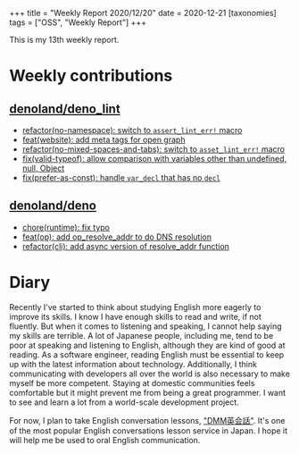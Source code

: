 +++
title = "Weekly Report 2020/12/20"
date = 2020-12-21
[taxonomies]
tags = ["OSS", "Weekly Report"]
+++

This is my 13th weekly report.

<!-- more -->

# Weekly contributions

## [denoland/deno_lint](https://github.com/denoland/deno_lint)

- [refactor(no-namespace): switch to `assert_lint_err!` macro](https://github.com/denoland/deno_lint/pull/575)
- [feat(website): add meta tags for open graph](https://github.com/denoland/deno_lint/pull/574)
- [refactor(no-mixed-spaces-and-tabs): switch to `asset_lint_err!` macro](https://github.com/denoland/deno_lint/pull/573)
- [fix(valid-typeof): allow comparison with variables other than undefined, null, Object](https://github.com/denoland/deno_lint/pull/570)
- [fix(prefer-as-const): handle `var_decl` that has no `decl`](https://github.com/denoland/deno_lint/pull/568)

## [denoland/deno](https://github.com/denoland/deno)

- [chore(runtime): fix typo](https://github.com/denoland/deno/pull/8791)
- [feat(op): add op_resolve_addr to do DNS resolution](https://github.com/denoland/deno/pull/8790)
- [refactor(cli): add async version of resolve_addr function](https://github.com/denoland/deno/pull/8743)

# Diary

Recently I've started to think about studying English more eagerly to improve its skills. I know I have enough skills to read and write, if not fluently. But when it comes to listening and speaking, I cannot help saying my skills are terrible. A lot of Japanese people, including me, tend to be poor at speaking and listening to English, although they are kind of good at reading. As a software engineer, reading English must be essential to keep up with the latest information about technology. Additionally, I think communicating with developers all over the world is also necessary to make myself be more competent. Staying at domestic communities feels comfortable but it might prevent me from being a great programmer. I want to see and learn a lot from a world-scale development project.

For now, I plan to take English conversation lessons,  ["DMM英会話"](https://eikaiwa.dmm.com/).  It's one of the most popular English conversations lesson service in Japan. I hope it will help me be used to oral English communication.


